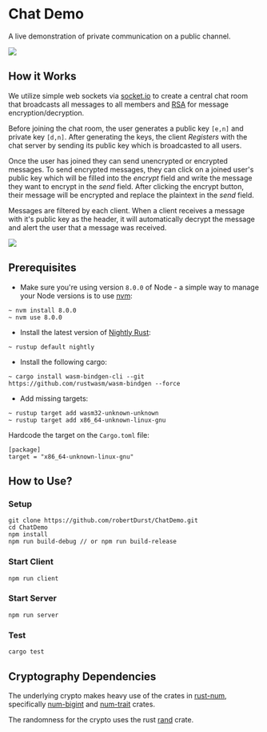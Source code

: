 # Chat Demo
A live demonstration of private communication on a public channel. 

<div style="center"><img src="https://imgur.com/WLDbRZi.png"></div>

## How it Works

We utilize simple web sockets via [socket.io](http://socket.io/) to create a central chat room that broadcasts all messages to all members and [RSA](https://en.wikipedia.org/wiki/RSA_(cryptosystem)) for message encryption/decryption.

Before joining the chat room, the user generates a public key `[e,n]` and private key `[d,n]`. After generating the keys, the client *Registers* with the chat server by sending its public key which is broadcasted to all users.

Once the user has joined they can send unencrypted or encrypted messages. To send encrypted messages, they can click on a joined user's public key which will be filled into the *encrypt* field and write the message they want to encrypt in the *send* field. After clicking the encrypt button, their message will be encrypted and replace the plaintext in the *send* field. 

Messages are filtered by each client. When a client receives a message with it's public key as the header, it will automatically decrypt the message and alert the user that a message was received.

<div style="center"><img src="https://imgur.com/ldWBZpO.png"></div>

## Prerequisites
* Make sure you're using version `8.0.0` of Node - a simple way to manage your Node versions is to use [nvm](https://github.com/nvm-sh/nvm):

```
~ nvm install 8.0.0
~ nvm use 8.0.0
```

* Install the latest version of [Nightly Rust](https://www.oreilly.com/library/view/rust-programming-by/9781788390637/e07dc768-de29-482e-804b-0274b4bef418.xhtml):

```
~ rustup default nightly
```

* Install the following cargo:

```
~ cargo install wasm-bindgen-cli --git https://github.com/rustwasm/wasm-bindgen --force
```

* Add missing targets:

```
~ rustup target add wasm32-unknown-unknown
~ rustup target add x86_64-unknown-linux-gnu
```

Hardcode the target on the `Cargo.toml` file:

```
[package]
target = "x86_64-unknown-linux-gnu"
```

## How to Use?

### Setup
```shell
git clone https://github.com/robertDurst/ChatDemo.git
cd ChatDemo
npm install
npm run build-debug // or npm run build-release
```

### Start Client
```shell
npm run client
```

### Start Server
```shell
npm run server
```

### Test
```shell
cargo test
```

## Cryptography Dependencies

The underlying crypto makes heavy use of the crates in [rust-num](https://github.com/rust-num), specifically [num-bigint](https://github.com/rust-num/num-bigint) and [num-trait](https://github.com/rust-num/num-trait) crates.

The randomness for the crypto uses the rust [rand](https://crates.io/crates/rand) crate.
